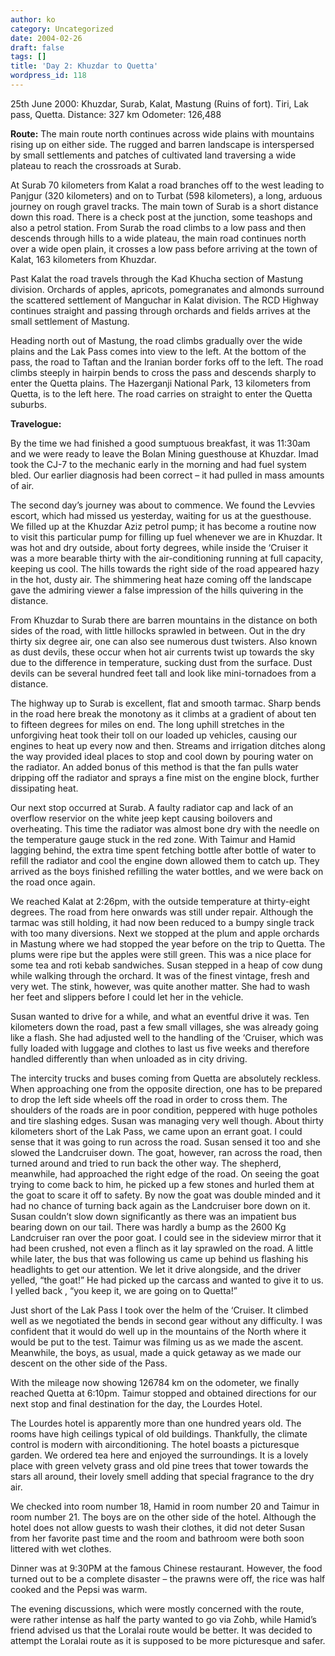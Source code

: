```yaml
---
author: ko
category: Uncategorized
date: 2004-02-26
draft: false
tags: []
title: 'Day 2: Khuzdar to Quetta'
wordpress_id: 118
---
```


25th June 2000: Khuzdar, Surab, Kalat, Mastung (Ruins of fort). Tiri, Lak pass, Quetta. Distance: 327 km Odometer: 126,488

**Route:** The main route north continues across wide plains with mountains rising up on either side. The rugged and barren landscape is interspersed by small settlements and patches of cultivated land traversing a wide plateau to reach the crossroads at Surab.

At Surab 70 kilometers from Kalat a road branches off to the west leading to Panjgur (320 kilometers) and on to Turbat (598 kilometers), a long, arduous journey on rough gravel tracks. The main town of Surab is a short distance down this road. There is a check post at the junction, some teashops and also a petrol station. From Surab the road climbs to a low pass and then descends through hills to a wide plateau, the main road continues north over a wide open plain, it crosses a low pass before arriving at the town of Kalat, 163 kilometers from Khuzdar.

Past Kalat the road travels through the Kad Khucha section of Mastung division. Orchards of apples, apricots, pomegranates and almonds surround the scattered settlement of Manguchar in Kalat division. The RCD Highway continues straight and passing through orchards and fields arrives at the small settlement of Mastung.

Heading north out of Mastung, the road climbs gradually over the wide plains and the Lak Pass comes into view to the left. At the bottom of the pass, the road to Taftan and the Iranian border forks off to the left. The road climbs steeply in hairpin bends to cross the pass and descends sharply to enter the Quetta plains. The Hazerganji National Park, 13 kilometers from Quetta, is to the left here. The road carries on straight to enter the Quetta suburbs.

**Travelogue:**

By the time we had finished a good sumptuous breakfast, it was 11:30am and we were ready to leave the Bolan Mining guesthouse at Khuzdar. Imad took the CJ-7 to the mechanic early in the morning and had fuel system bled. Our earlier diagnosis had been correct – it had pulled in mass amounts of air.

The second day’s journey was about to commence. We found the Levvies escort, which had missed us yesterday, waiting for us at the guesthouse. We filled up at the Khuzdar Aziz petrol pump; it has become a routine now to visit this particular pump for filling up fuel whenever we are in Khuzdar. It was hot and dry outside, about forty degrees, while inside the ‘Cruiser it was a more bearable thirty with the air-conditioning running at full capacity, keeping us cool. The hills towards the right side of the road appeared hazy in the hot, dusty air. The shimmering heat haze coming off the landscape gave the admiring viewer a false impression of the hills quivering in the distance.

From Khuzdar to Surab there are barren mountains in the distance on both sides of the road, with little hillocks sprawled in between. Out in the dry thirty six degree air, one can also see numerous dust twisters. Also known as dust devils, these occur when hot air currents twist up towards the sky due to the difference in temperature, sucking dust from the surface. Dust devils can be several hundred feet tall and look like mini-tornadoes from a distance.

The highway up to Surab is excellent, flat and smooth tarmac. Sharp bends in the road here break the monotony as it climbs at a gradient of about ten to fifteen degrees for miles on end. The long uphill stretches in the unforgiving heat took their toll on our loaded up vehicles, causing our engines to heat up every now and then. Streams and irrigation ditches along the way provided ideal places to stop and cool down by pouring water on the radiator. An added bonus of this method is that the fan pulls water dripping off the radiator and sprays a fine mist on the engine block, further dissipating heat.

Our next stop occurred at Surab. A faulty radiator cap and lack of an overflow reservior on the white jeep kept causing boilovers and overheating. This time the radiator was almost bone dry with the needle on the temperature gauge stuck in the red zone. With Taimur and Hamid lagging behind, the extra time spent fetching bottle after bottle of water to refill the radiator and cool the engine down allowed them to catch up. They arrived as the boys finished refilling the water bottles, and we were back on the road once again.

We reached Kalat at 2:26pm, with the outside temperature at thirty-eight degrees. The road from here onwards was still under repair. Although the tarmac was still holding, it had now been reduced to a bumpy single track with too many diversions. Next we stopped at the plum and apple orchards in Mastung where we had stopped the year before on the trip to Quetta. The plums were ripe but the apples were still green. This was a nice place for some tea and roti kebab sandwiches. Susan stepped in a heap of cow dung while walking through the orchard. It was of the finest vintage, fresh and very wet. The stink, however, was quite another matter. She had to wash her feet and slippers before I could let her in the vehicle.

Susan wanted to drive for a while, and what an eventful drive it was. Ten kilometers down the road, past a few small villages, she was already going like a flash. She had adjusted well to the handling of the ‘Cruiser, which was fully loaded with luggage and clothes to last us five weeks and therefore handled differently than when unloaded as in city driving.

The intercity trucks and buses coming from Quetta are absolutely reckless. When approaching one from the opposite direction, one has to be prepared to drop the left side wheels off the road in order to cross them. The shoulders of the roads are in poor condition, peppered with huge potholes and tire slashing edges. Susan was managing very well though. About thirty kilometers short of the Lak Pass, we came upon an errant goat. I could sense that it was going to run across the road. Susan sensed it too and she slowed the Landcruiser down. The goat, however, ran across the road, then turned around and tried to run back the other way. The shepherd, meanwhile, had approached the right edge of the road. On seeing the goat trying to come back to him, he picked up a few stones and hurled them at the goat to scare it off to safety. By now the goat was double minded and it had no chance of turning back again as the Landcruiser bore down on it. Susan couldn’t slow down significantly as there was an impatient bus bearing down on our tail. There was hardly a bump as the 2600 Kg Landcruiser ran over the poor goat. I could see in the sideview mirror that it had been crushed, not even a flinch as it lay sprawled on the road. A little while later, the bus that was following us came up behind us flashing his headlights to get our attention. We let it drive alongside, and the driver yelled, “the goat!” He had picked up the carcass and wanted to give it to us. I yelled back , “you keep it, we are going on to Quetta!”

Just short of the Lak Pass I took over the helm of the ‘Cruiser. It climbed well as we negotiated the bends in second gear without any difficulty. I was confident that it would do well up in the mountains of the North where it would be put to the test. Taimur was filming us as we made the ascent. Meanwhile, the boys, as usual, made a quick getaway as we made our descent on the other side of the Pass.

With the mileage now showing 126784 km on the odometer, we finally reached Quetta at 6:10pm. Taimur stopped and obtained directions for our next stop and final destination for the day, the Lourdes Hotel.

The Lourdes hotel is apparently more than one hundred years old. The rooms have high ceilings typical of old buildings. Thankfully, the climate control is modern with airconditioning. The hotel boasts a picturesque garden. We ordered tea here and enjoyed the surroundings. It is a lovely place with green velvety grass and old pine trees that tower towards the stars all around, their lovely smell adding that special fragrance to the dry air.

We checked into room number 18, Hamid in room number 20 and Taimur in room number 21. The boys are on the other side of the hotel. Although the hotel does not allow guests to wash their clothes, it did not deter Susan from her favorite past time and the room and bathroom were both soon littered with wet clothes.

Dinner was at 9:30PM at the famous Chinese restaurant. However, the food turned out to be a complete disaster – the prawns were off, the rice was half cooked and the Pepsi was warm.

The evening discussions, which were mostly concerned with the route, were rather intense as half the party wanted to go via Zohb, while Hamid’s friend advised us that the Loralai route would be better. It was decided to attempt the Loralai route as it is supposed to be more picturesque and safer.